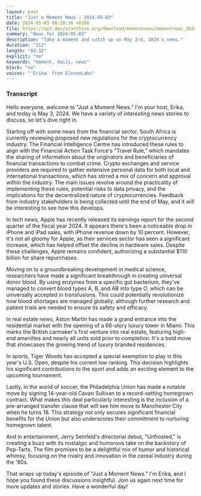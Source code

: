 ```yaml
---
layout: post
title: "Just a Moment News - 2024-05-03"
date: 2024-05-03 08:20:16 +0200
file: https://op3.dev/e/archive.org/download/momentnews/momentnews_2024-05-03.mp3
summary: "News for 2024-05-03"
description: "Take a moment and catch up on May 3rd, 2024's news."
duration: "212"
length: "03:32"
explicit: "no"
keywords: "moment, daily, news"
block: "no"
voices: "'Erika' from ElevenLabs"
---
```


### Transcript

Hello everyone, welcome to "Just a Moment News." I'm your host, Erika, and today is May 3, 2024. We have a variety of interesting news stories to discuss, so let's dive right in.

Starting off with some news from the financial sector, South Africa is currently reviewing proposed new regulations for the cryptocurrency industry. The Financial Intelligence Centre has introduced these rules to align with the Financial Action Task Force's "Travel Rule," which mandates the sharing of information about the originators and beneficiaries of financial transactions to combat crime. Crypto exchanges and service providers are required to gather extensive personal data for both local and international transactions, which has stirred a mix of concern and approval within the industry. The main issues revolve around the practicality of implementing these rules, potential risks to data privacy, and the implications for the decentralized nature of cryptocurrencies. Feedback from industry stakeholders is being collected until the end of May, and it will be interesting to see how this develops.

In tech news, Apple has recently released its earnings report for the second quarter of the fiscal year 2024. It appears there's been a noticeable drop in iPhone and iPad sales, with iPhone revenue down by 10 percent. However, it's not all gloomy for Apple, as their services sector has seen a significant increase, which has helped offset the decline in hardware sales. Despite these challenges, Apple remains confident, authorizing a substantial $110 billion for share repurchases.

Moving on to a groundbreaking development in medical science, researchers have made a significant breakthrough in creating universal donor blood. By using enzymes from a specific gut bacterium, they've managed to convert blood types A, B, and AB into type O, which can be universally accepted in transfusions. This could potentially revolutionize how blood shortages are managed globally, although further research and patient trials are needed to ensure its safety and efficacy.

In real estate news, Aston Martin has made a grand entrance into the residential market with the opening of a 66-story luxury tower in Miami. This marks the British carmaker's first venture into real estate, featuring high-end amenities and nearly all units sold prior to completion. It's a bold move that showcases the growing trend of luxury branded residences.

In sports, Tiger Woods has accepted a special exemption to play in this year's U.S. Open, despite his current low ranking. This decision highlights his significant contributions to the sport and adds an exciting element to the upcoming tournament.

Lastly, in the world of soccer, the Philadelphia Union has made a notable move by signing 14-year-old Cavan Sullivan to a record-setting homegrown contract. What makes this deal particularly interesting is the inclusion of a pre-arranged transfer clause that will see him move to Manchester City when he turns 18. This strategy not only secures significant financial benefits for the Union but also underscores their commitment to nurturing homegrown talent.

And in entertainment, Jerry Seinfeld's directorial debut, "Unfrosted," is creating a buzz with its nostalgic and humorous take on the backstory of Pop-Tarts. The film promises to be a delightful mix of humor and historical whimsy, focusing on the rivalry and innovation in the cereal industry during the '60s.

That wraps up today's episode of "Just a Moment News." I'm Erika, and I hope you found these discussions insightful. Join us again next time for more updates and stories. Have a wonderful day!
